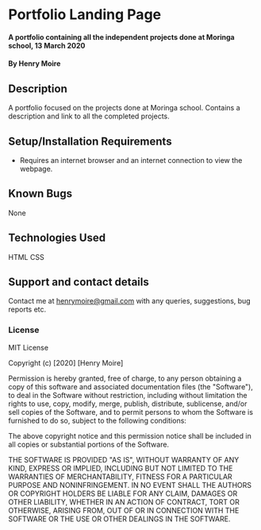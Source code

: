 # Portfolio Landing Page
#### A portfolio containing all the independent projects done at Moringa school, 13 March 2020
#### By **Henry Moire**
## Description
A portfolio focused on the projects done at Moringa school. Contains a description and link to all the completed projects.
## Setup/Installation Requirements
* Requires an internet browser and an internet connection to view the webpage.
## Known Bugs
None
## Technologies Used
HTML
CSS
## Support and contact details
Contact me at henrymoire@gmail.com with any queries, suggestions, bug reports etc.
### License
MIT License

Copyright (c) [2020] [Henry Moire]

Permission is hereby granted, free of charge, to any person obtaining a copy
of this software and associated documentation files (the "Software"), to deal
in the Software without restriction, including without limitation the rights
to use, copy, modify, merge, publish, distribute, sublicense, and/or sell
copies of the Software, and to permit persons to whom the Software is
furnished to do so, subject to the following conditions:

The above copyright notice and this permission notice shall be included in all
copies or substantial portions of the Software.

THE SOFTWARE IS PROVIDED "AS IS", WITHOUT WARRANTY OF ANY KIND, EXPRESS OR
IMPLIED, INCLUDING BUT NOT LIMITED TO THE WARRANTIES OF MERCHANTABILITY,
FITNESS FOR A PARTICULAR PURPOSE AND NONINFRINGEMENT. IN NO EVENT SHALL THE
AUTHORS OR COPYRIGHT HOLDERS BE LIABLE FOR ANY CLAIM, DAMAGES OR OTHER
LIABILITY, WHETHER IN AN ACTION OF CONTRACT, TORT OR OTHERWISE, ARISING FROM,
OUT OF OR IN CONNECTION WITH THE SOFTWARE OR THE USE OR OTHER DEALINGS IN THE
SOFTWARE.
